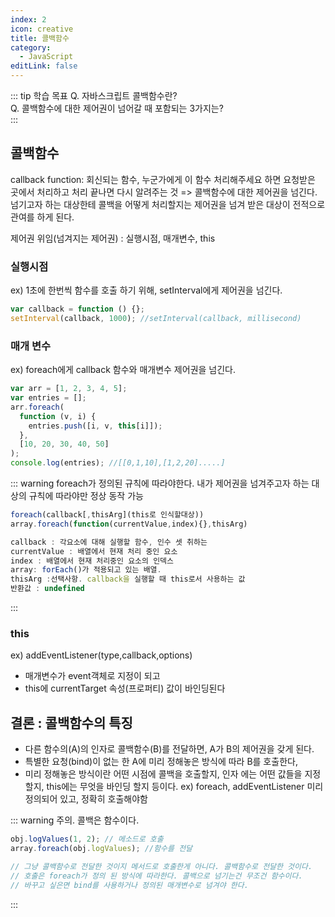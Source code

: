 ```yaml
---
index: 2
icon: creative
title: 콜백함수
category:
  - JavaScript
editLink: false
---
```


::: tip 학습 목표
Q. 자바스크립트 콜백함수란?  
Q. 콜백함수에 대한 제어권이 넘어갈 때 포함되는 3가지는?  
:::

## 콜백함수

callback function: 회신되는 함수, 누군가에게 이 함수 처리해주세요 하면 요청받은 곳에서 처리하고 처리 끝나면 다시 알려주는 것
=> 콜백함수에 대한 제어권을 넘긴다. 넘기고자 하는 대상한테
콜백을 어떻게 처리할지는 제어권을 넘겨 받은 대상이 전적으로 관여를 하게 된다.

제어권 위임(넘겨지는 제어권) : 실행시점, 매개변수, this

### 실행시점

ex) 1초에 한번씩 함수를 호출 하기 위해, setInterval에게 제어권을 넘긴다.

```js
var callback = function () {};
setInterval(callback, 1000); //setInterval(callback, millisecond)
```

### 매개 변수

ex) foreach에게 callback 함수와 매개변수 제어권을 넘긴다.

```js
var arr = [1, 2, 3, 4, 5];
var entries = [];
arr.foreach(
  function (v, i) {
    entries.push([i, v, this[i]]);
  },
  [10, 20, 30, 40, 50]
);
console.log(entries); //[[0,1,10],[1,2,20].....]
```

::: warning
foreach가 정의된 규칙에 따라야한다. 내가 제어권을 넘겨주고자 하는 대상의 규칙에 따라야만 정상 동작 가능

```js
foreach(callback[,thisArg](this로 인식할대상))
array.foreach(function(currentValue,index){},thisArg)

callback : 각요소에 대해 실행할 함수, 인수 셋 취하는
currentValue : 배열에서 현재 처리 중인 요소
index : 배열에서 현재 처리중인 요소의 인덱스
array: forEach()가 적용되고 있는 배열.
thisArg :선택사항. callback을 실행할 때 this로서 사용하는 값
반환값 : undefined
```

:::

### this

ex) addEventListener(type,callback,options)

- 매개변수가 event객체로 지정이 되고
- this에 currentTarget 속성(프로퍼티) 값이 바인딩된다

## 결론 : 콜백함수의 특징

- 다른 함수의(A)의 인자로 콜백함수(B)를 전달하면, A가 B의 제어권을 갖게 된다.
- 특별한 요청(bind)이 없는 한 A에 미리 정해놓은 방식에 따라 B를 호출한다,
- 미리 정해놓은 방식이란
  어떤 시점에 콜백을 호출할지,
  인자 에는 어떤 값들을 지정할지,
  this에는 무엇을 바인딩 할지 등이다.
  ex) foreach, addEventListener 미리 정의되어 있고, 정확히 호출해야함

::: warning
주의. 콜백은 함수이다.

```javascript
obj.logValues(1, 2); // 메소드로 호출
array.foreach(obj.logValues); //함수를 전달

// 그냥 콜백함수로 전달한 것이지 메서드로 호출한게 아니다. 콜백함수로 전달한 것이다.
// 호출은 foreach가 정의 된 방식에 따라한다. 콜백으로 넘기는건 무조건 함수이다.
// 바꾸고 싶은면 bind를 사용하거나 정의된 매개변수로 넘겨야 한다.
```

:::
